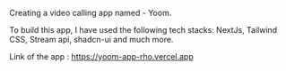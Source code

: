 Creating a video calling app named - Yoom.

To build this app, I have used the following tech stacks: NextJs, Tailwind CSS, Stream api, shadcn-ui and much more.

Link of the app : https://yoom-app-rho.vercel.app